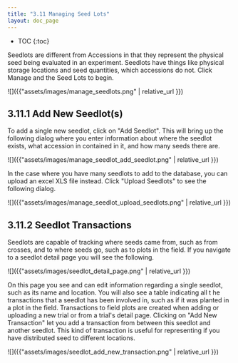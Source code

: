 ```yaml
---
title: "3.11 Managing Seed Lots"
layout: doc_page
---
```


<!-- TOC-START -->
* TOC
{:toc}
<!-- TOC-END -->

Seedlots are different from Accessions in that they represent the physical seed being evaluated in an experiment. Seedlots have things like physical storage locations and seed quantities, which accessions do not. Click Manage and the Seed Lots to begin.

![]({{"assets/images/manage_seedlots.png" | relative_url }})

3.11.1 Add New Seedlot(s)
-----------------

To add a single new seedlot, click on "Add Seedlot". This will bring up the following dialog where you enter information about where the seedlot exists, what accession in contained in it, and how many seeds there are.

![]({{"assets/images/manage_seedlot_add_seedlot.png" | relative_url }})

In the case where you have many seedlots to add to the database, you can upload an excel XLS file instead. Click "Upload Seedlots" to see the following dialog.

![]({{"assets/images/manage_seedlot_upload_seedlots.png" | relative_url }})

3.11.2 Seedlot Transactions
-----------------

Seedlots are capable of tracking where seeds came from, such as from crosses, and to where seeds go, such as to plots in the field. If you navigate to a seedlot detail page you will see the following.

![]({{"assets/images/seedlot_detail_page.png" | relative_url }})

On this page you see and can edit information regarding a single seedlot, such as its name and location. You will also see a table indicating all t he transactions that a seedlot has been involved in, such as if it was planted in a plot in the field. Transactions to field plots are created when adding or uploading a new trial or from a trial's detail page. Clicking on "Add New Transaction" let you add a transaction from between this seedlot and another seedlot. This kind of transaction is useful for representing if you have distributed seed to different locations.

![]({{"assets/images/seedlot_add_new_transaction.png" | relative_url }})
